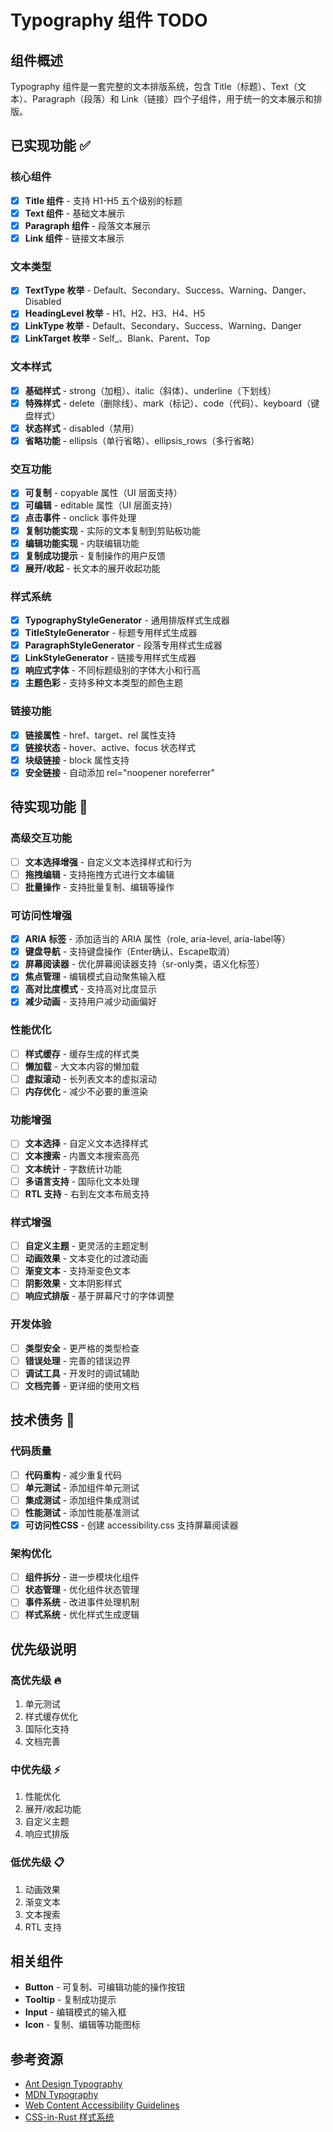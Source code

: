 # Typography 组件 TODO

## 组件概述

Typography 组件是一套完整的文本排版系统，包含 Title（标题）、Text（文本）、Paragraph（段落）和 Link（链接）四个子组件，用于统一的文本展示和排版。

## 已实现功能 ✅

### 核心组件
- [x] **Title 组件** - 支持 H1-H5 五个级别的标题
- [x] **Text 组件** - 基础文本展示
- [x] **Paragraph 组件** - 段落文本展示
- [x] **Link 组件** - 链接文本展示

### 文本类型
- [x] **TextType 枚举** - Default、Secondary、Success、Warning、Danger、Disabled
- [x] **HeadingLevel 枚举** - H1、H2、H3、H4、H5
- [x] **LinkType 枚举** - Default、Secondary、Success、Warning、Danger
- [x] **LinkTarget 枚举** - Self_、Blank、Parent、Top

### 文本样式
- [x] **基础样式** - strong（加粗）、italic（斜体）、underline（下划线）
- [x] **特殊样式** - delete（删除线）、mark（标记）、code（代码）、keyboard（键盘样式）
- [x] **状态样式** - disabled（禁用）
- [x] **省略功能** - ellipsis（单行省略）、ellipsis_rows（多行省略）

### 交互功能
- [x] **可复制** - copyable 属性（UI 层面支持）
- [x] **可编辑** - editable 属性（UI 层面支持）
- [x] **点击事件** - onclick 事件处理
- [x] **复制功能实现** - 实际的文本复制到剪贴板功能
- [x] **编辑功能实现** - 内联编辑功能
- [x] **复制成功提示** - 复制操作的用户反馈
- [x] **展开/收起** - 长文本的展开收起功能

### 样式系统
- [x] **TypographyStyleGenerator** - 通用排版样式生成器
- [x] **TitleStyleGenerator** - 标题专用样式生成器
- [x] **ParagraphStyleGenerator** - 段落专用样式生成器
- [x] **LinkStyleGenerator** - 链接专用样式生成器
- [x] **响应式字体** - 不同标题级别的字体大小和行高
- [x] **主题色彩** - 支持多种文本类型的颜色主题

### 链接功能
- [x] **链接属性** - href、target、rel 属性支持
- [x] **链接状态** - hover、active、focus 状态样式
- [x] **块级链接** - block 属性支持
- [x] **安全链接** - 自动添加 rel="noopener noreferrer"

## 待实现功能 🚧

### 高级交互功能
- [ ] **文本选择增强** - 自定义文本选择样式和行为
- [ ] **拖拽编辑** - 支持拖拽方式进行文本编辑
- [ ] **批量操作** - 支持批量复制、编辑等操作

### 可访问性增强
- [x] **ARIA 标签** - 添加适当的 ARIA 属性（role, aria-level, aria-label等）
- [x] **键盘导航** - 支持键盘操作（Enter确认、Escape取消）
- [x] **屏幕阅读器** - 优化屏幕阅读器支持（sr-only类，语义化标签）
- [x] **焦点管理** - 编辑模式自动聚焦输入框
- [x] **高对比度模式** - 支持高对比度显示
- [x] **减少动画** - 支持用户减少动画偏好

### 性能优化
- [ ] **样式缓存** - 缓存生成的样式类
- [ ] **懒加载** - 大文本内容的懒加载
- [ ] **虚拟滚动** - 长列表文本的虚拟滚动
- [ ] **内存优化** - 减少不必要的重渲染

### 功能增强
- [ ] **文本选择** - 自定义文本选择样式
- [ ] **文本搜索** - 内置文本搜索高亮
- [ ] **文本统计** - 字数统计功能
- [ ] **多语言支持** - 国际化文本处理
- [ ] **RTL 支持** - 右到左文本布局支持

### 样式增强
- [ ] **自定义主题** - 更灵活的主题定制
- [ ] **动画效果** - 文本变化的过渡动画
- [ ] **渐变文本** - 支持渐变色文本
- [ ] **阴影效果** - 文本阴影样式
- [ ] **响应式排版** - 基于屏幕尺寸的字体调整

### 开发体验
- [ ] **类型安全** - 更严格的类型检查
- [ ] **错误处理** - 完善的错误边界
- [ ] **调试工具** - 开发时的调试辅助
- [ ] **文档完善** - 更详细的使用文档

## 技术债务 🔧

### 代码质量
- [ ] **代码重构** - 减少重复代码
- [ ] **单元测试** - 添加组件单元测试
- [ ] **集成测试** - 添加组件集成测试
- [ ] **性能测试** - 添加性能基准测试
- [x] **可访问性CSS** - 创建 accessibility.css 支持屏幕阅读器

### 架构优化
- [ ] **组件拆分** - 进一步模块化组件
- [ ] **状态管理** - 优化组件状态管理
- [ ] **事件系统** - 改进事件处理机制
- [ ] **样式系统** - 优化样式生成逻辑

## 优先级说明

### 高优先级 🔥
1. 单元测试
2. 样式缓存优化
3. 国际化支持
4. 文档完善

### 中优先级 ⚡
1. 性能优化
2. 展开/收起功能
3. 自定义主题
4. 响应式排版

### 低优先级 📋
1. 动画效果
2. 渐变文本
3. 文本搜索
4. RTL 支持

## 相关组件

- **Button** - 可复制、可编辑功能的操作按钮
- **Tooltip** - 复制成功提示
- **Input** - 编辑模式的输入框
- **Icon** - 复制、编辑等功能图标

## 参考资源

- [Ant Design Typography](https://ant.design/components/typography)
- [MDN Typography](https://developer.mozilla.org/en-US/docs/Web/CSS/CSS_Text)
- [Web Content Accessibility Guidelines](https://www.w3.org/WAI/WCAG21/quickref/)
- [CSS-in-Rust 样式系统](../../../css-in-rust/)